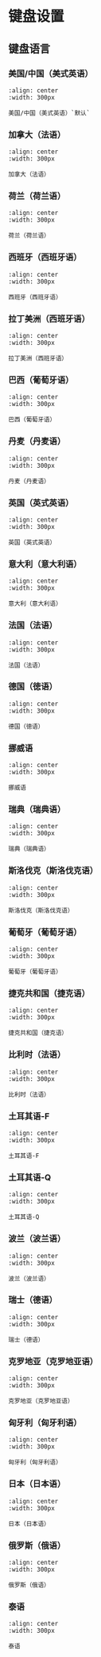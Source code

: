 # 键盘设置

## 键盘语言


### 美国/中国（美式英语）


```{figure} ../../media/0005000.png
:align: center
:width: 300px

美国/中国（美式英语）`默认`
```

### 加拿大（法语） 

```{figure} ../../media/0005001.png
:align: center
:width: 300px

加拿大（法语） 
```

### 荷兰（荷兰语）

```{figure} ../../media/0005002.png
:align: center
:width: 300px

荷兰（荷兰语）
```


### 西班牙（西班牙语）

```{figure} ../../media/0005003.png
:align: center
:width: 300px

西班牙（西班牙语）
```
  

### 拉丁美洲（西班牙语）

```{figure} ../../media/0005004.png
:align: center
:width: 300px

拉丁美洲（西班牙语）
```
  

### 巴西（葡萄牙语）

```{figure} ../../media/0005005.png
:align: center
:width: 300px

巴西（葡萄牙语）
```

  

### 丹麦（丹麦语）

```{figure} ../../media/0005006.png
:align: center
:width: 300px

丹麦（丹麦语）
```

### 英国（英式英语）

```{figure} ../../media/0005007.png
:align: center
:width: 300px

英国（英式英语）
```

### 意大利（意大利语）

```{figure} ../../media/0005008.png
:align: center
:width: 300px

意大利（意大利语）
```

### 法国（法语）

```{figure} ../../media/0005009.png
:align: center
:width: 300px

法国（法语）
```

### 德国（徳语）

```{figure} ../../media/0005010.png
:align: center
:width: 300px

德国（徳语）
```

### 挪威语

```{figure} ../../media/0005011.png
:align: center
:width: 300px

挪威语
```

### 瑞典（瑞典语）

```{figure} ../../media/0005012.png
:align: center
:width: 300px

瑞典（瑞典语）
```

### 斯洛伐克（斯洛伐克语）

```{figure} ../../media/0005013.png
:align: center
:width: 300px

斯洛伐克（斯洛伐克语）
```

### 葡萄牙（葡萄牙语）

```{figure} ../../media/0005014.png
:align: center
:width: 300px

葡萄牙（葡萄牙语）
```

### 捷克共和国（捷克语）

```{figure} ../../media/0005015.png
:align: center
:width: 300px

捷克共和国（捷克语）
```

### 比利时（法语）

```{figure} ../../media/0005016.png
:align: center
:width: 300px

比利时（法语）
```

### 土耳其语-F

```{figure} ../../media/0005017.png
:align: center
:width: 300px

土耳其语-F
```

### 土耳其语-Q

```{figure} ../../media/0005018.png
:align: center
:width: 300px

土耳其语-Q
```

### 波兰（波兰语）

```{figure} ../../media/0005019.png
:align: center
:width: 300px

波兰（波兰语）
```

### 瑞士（德语）

```{figure} ../../media/0005020.png
:align: center
:width: 300px

瑞士（德语）
```

### 克罗地亚（克罗地亚语）

```{figure} ../../media/0005021.png
:align: center
:width: 300px

克罗地亚（克罗地亚语）
```

### 匈牙利（匈牙利语）

```{figure} ../../media/0005022.png
:align: center
:width: 300px

匈牙利（匈牙利语）
```

### 日本（日本语）

```{figure} ../../media/0005023.png
:align: center
:width: 300px

日本（日本语）
```

### 俄罗斯（俄语）

```{figure} ../../media/0005024.png
:align: center
:width: 300px

俄罗斯（俄语）
```

### 泰语

```{figure} ../../media/0005025.png
:align: center
:width: 300px

泰语
```
  
